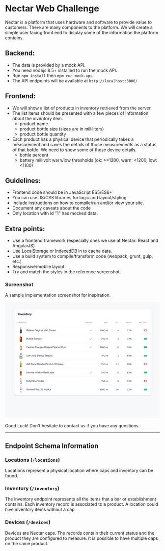 Nectar Web Challenge
====================

Nectar is a platform that uses hardware and software to provide value to customers. There are many components to the platform. We will create a simple user facing front end to display some of the information the platform contains.

## Backend:
- The data is provided by a mock API.
- You need nodejs 8.5+ installed to run the mock API.
- Run `npm install` then `npm run mock-api`.
- The API endpoints will be available at `http://localhost:3000/`

## Frontend:
- We will show a list of products in inventory retrieved from the server.
- The list items should be presented with a few pieces of information about the inventory item.
  - product name
  - product bottle size (sizes are in milliliters)
  - product bottle quantity
- Each product has a physical device that periodically takes a measurement and saves the details of those measurements as a status of that bottle. We need to show some of these device details.
  - bottle percent
  - battery millivolt warn/low thresholds (ok: >=1200, warn: <1200, low: <1100)

## Guidelines:
- Frontend code should be in JavaScript ES5/ES6+
- You can use JS/CSS libraries for logic and layout/styling.
- Include instructions on how to compile/run and/or view your site.
- Document any caveats about the code
- Only location with id "1" has mocked data.

## Extra points:
- Use a frontend framework (especially ones we use at Nectar: React and AngularJS)
- Use LocalStorage or IndexedDB in to cache data.
- Use a build system to compile/transform code (webpack, grunt, gulp, etc.)
- Responsive/mobile layout
- Try and match the styles in the reference screenshot.

### Screenshot
A sample implementation screenshot for inspiration.

![Screenshot](/screenshots/sample_1.png?raw=true "Sample Implementation Screenshot")

Good Luck!
Don't hesitate to contact us if you have any questions.

----

## Endpoint Schema Information

### Locations (`/locations`)
Locations represent a physical location where caps and inventory can be found.

### Inventory (`/inventory`)
The inventory endpoint represents all the items that a bar or establishment contains. Each inventory record is associated to a product. A location could hive inventory items without a cap.

### Devices (`/devices`)
Devices are Nectar caps. The records contain their current status and the product they are configured to measure. It is possible to have multiple caps on the same product.
